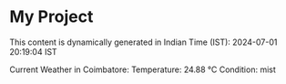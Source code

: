# My Project

This content is dynamically generated in Indian Time (IST): 2024-07-01 20:19:04 IST


Current Weather in Coimbatore:
Temperature: 24.88 °C
Condition: mist
